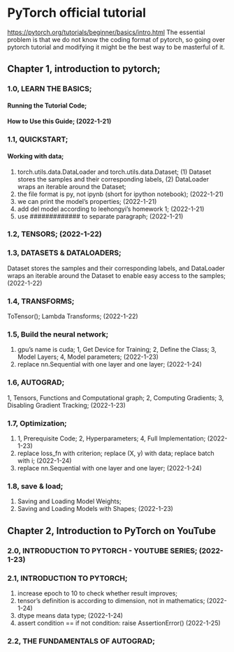 # PyTorch official tutorial
https://pytorch.org/tutorials/beginner/basics/intro.html
The essential problem is that we do not know the coding format of pytorch, so going over pytorch tutorial and modifying it might be the best way to be masterful of it. 

##	Chapter 1, introduction to pytorch; 
###	1.0, LEARN THE BASICS; 
#### Running the Tutorial Code; 
#### How to Use this Guide; (2022-1-21)

###	1.1, QUICKSTART; 
#### Working with data; 
1. torch.utils.data.DataLoader and torch.utils.data.Dataset; (1) Dataset stores the samples and their corresponding labels, (2) DataLoader wraps an iterable around the Dataset; 
2. the file format is py, not ipynb (short for ipython notebook); (2022-1-21)
3. we can print the model’s properties; (2022-1-21)
4. add del model according to leehongyi’s homework 1; (2022-1-21)
5. use ############# to separate paragraph; (2022-1-21)

###	1.2, TENSORS; (2022-1-22)

###	1.3, DATASETS & DATALOADERS; 
Dataset stores the samples and their corresponding labels, and DataLoader wraps an iterable around the Dataset to enable easy access to the samples; (2022-1-22)

###	1.4, TRANSFORMS; 
ToTensor(); Lambda Transforms; (2022-1-22)

###	1.5, Build the neural network; 
1. gpu’s name is cuda; 1, Get Device for Training; 2, Define the Class; 3, Model Layers; 4, Model parameters; (2022-1-23)
2. replace nn.Sequential with one layer and one layer; (2022-1-24)

###	1.6, AUTOGRAD; 
1, Tensors, Functions and Computational graph; 2, Computing Gradients; 3, Disabling Gradient Tracking; (2022-1-23)

###	1.7, Optimization; 
1. 1, Prerequisite Code; 2, Hyperparameters; 4, Full Implementation; (2022-1-23)
2. replace loss_fn with criterion; replace (X, y) with data; replace batch with i; (2022-1-24)
3. replace nn.Sequential with one layer and one layer; (2022-1-24)

###	1.8, save & load; 
1. Saving and Loading Model Weights; 
2. Saving and Loading Models with Shapes; (2022-1-23)
	

##	Chapter 2, Introduction to PyTorch on YouTube
###	2.0, INTRODUCTION TO PYTORCH - YOUTUBE SERIES; (2022-1-23)

###	2.1, INTRODUCTION TO PYTORCH; 
1. increase epoch to 10 to check whether result improves; 
2. tensor’s definition is according to dimension, not in mathematics; (2022-1-24)
3. dtype means data type; (2022-1-24)
4. assert condition == if not condition: raise AssertionError() (2022-1-25)

###	2.2, THE FUNDAMENTALS OF AUTOGRAD; 
	
	

